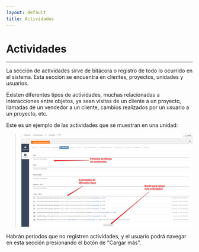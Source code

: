 ```yaml
---
layout: default
title: Actividades
---
```


# Actividades
---------------------------------------
  La sección de actividades sirve de bitácora o registro de todo lo ocurrido en el sistema. Esta sección se encuentra en clientes, proyectos, unidades y usuarios. 

  Existen diferentes tipos de actividades, muchas relacionadas a interacciones entre objetos, ya sean visitas de un cliente a un proyecto, llamadas de un vendedor a un cliente, cambios realizados por un usuario a un proyecto, etc.

  Este es un ejemplo de las actividades que se muestran en una unidad:

  >![Estructura de vista](/images/actividades.png)

  Habrán periodos que no registren actividades, y el usuario podrá navegar en esta sección presionando el botón de "Cargar más".  
  
